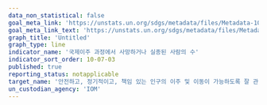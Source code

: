 ```yaml
---
data_non_statistical: false
goal_meta_link: 'https://unstats.un.org/sdgs/metadata/files/Metadata-10-07-03.pdf'
goal_meta_link_text: 'https://unstats.un.org/sdgs/metadata/files/Metadata-10-07-03.pdf'
graph_title: 'Untitled'
graph_type: line
indicator_name: '국제이주 과정에서 사망하거나 실종된 사람의 수'
indicator_sort_order: 10-07-03
published: true
reporting_status: notapplicable
target_name: '안전하고, 정기적이고, 책임 있는 인구의 이주 및 이동이 가능하도록 잘 관리된 이민정책 수립 및 이행'
un_custodian_agency: 'IOM'
---
```

